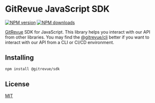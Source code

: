 # GitRevue JavaScript SDK

[![NPM version](https://img.shields.io/npm/v/@gitrevue/sdk.svg)](https://www.npmjs.com/package/@gitrevue/sdk)
[![NPM downloads](https://img.shields.io/npm/dm/@gitrevue/sdk.svg)](https://www.npmjs.com/package/@gitrevue/sdk)

[GitRevue](https://gitrevue.io) SDK for JavaScript. This library helps you interact with our API from other libraries. You may find the [@gitrevue/cli](https://github.com/gitrevue/cli) better if you want to interact with our API from a CLI or CI/CD environment.

## Installing

```sh
npm install @gitrevue/sdk
```

## License

[MIT](https://github.com/gitrevue/sdk-js/blob/master/LICENSE)
